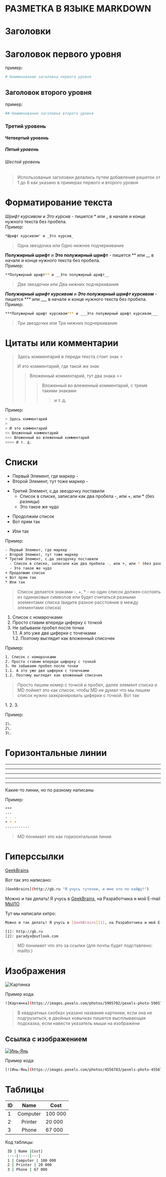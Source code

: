 # **РАЗМЕТКА В ЯЗЫКЕ MARKDOWN**

# Заголовки
# Заголовок первого уровня  

пример:
```sh
# Наименование заголовка первого уровня
```

## Заголовок второго уровня

пример:  
```sh
## Наименование заголовка второго уровня
```  

### Третий уровень    

#### Четвертый уровень    

##### Пятый уровень    

###### Шестой уровень  
  

> Использованые заголовки делались путем добавления решеток от 1 до 6 как указано в примерах первого и второго уровня

# Форматирование текста    

*Шрифт курсивом* и _Это курсив_  - пишется * или _ в начале и конце нужного текста без пробела.  
Пример:  
```sh
*Шрифт курсивом* и _Это курсив_
```  
  
>Одна звездочка или Одно нижнее подчеркивание  

**Полужирный шрифт** и __Это полужирный шрифт__ - пишется ** или __ в начале и конце нужного текста без пробела.  
Пример:  
```sh
**Полужирный шрифт** и __Это полужирный шрифт__
```
>Две звездочки или Два нижних подчеркивания  

***Полужирный шрифт курсивом*** и ___Это полужирный шрифт курсивом___ - пишется *** или ___ в начале и конце нужного текста без пробела.  
Пример:  
```sh
***Полужирный шрифт курсивом*** и ___Это полужирный шрифт курсивом___
```
>Три звездочки или Три нижних подчеркивания  

# Цитаты или комментарии

> Здесь комментарий в переди текста стоит знак >
>
> И это комментарий, где такой же знак
>> Вложенный комментарий, тут два знака >>
>>> Вложенный во влеженный комментарий, с тремя такими знаками
>>>> и т. д.  

Пример:  
```sh
> Здесь комментарий
>
> И это комментарий
>> Вложенный комментарий
>>> Вложенный во влеженный комментарий
>>>> И т. д.  
```  
# Списки
- Первый Элемент, где маркер -
- Второй Элемент, тут тоже маркер -
* Третий Элемент, с.да звездочку поставили
  - Список в списке, записали как два пробела -, или +, или * (без разницы)
  - Это такое же чудо
+ Продолжим список
+ Вот прям так
* Или так  

Пример:  
```sh
- Первый Элемент, где маркер -
- Второй Элемент, тут тоже маркер -
* Третий Элемент, с.да звездочку поставили
  - Список в списке, записали как два пробела -, или +, или * (без разницы)
  - Это такое же чудо
+ Продолжим список
+ Вот прям так
* Или так
```
> Список делается знаками -, +, * - но один список должен состоять из одинаковых символов или будет считаться разными элементами списка (видите разное расстояние в между элементами списка)  

1. Список с номарочками
2. Просто ставим впереди циферку с точкой 
3. Не забываем пробел после точки  
1.1. А это уже две циферки с точечками  
1.2. Поэтому выглядит как вложенный списочек

Пример:  
```sh
1. Список с номарочками
2. Просто ставим впереди циферку с точкой 
3. Не забываем пробел после точки  
1.1. А это уже две циферки с точечками  
1.2. Поэтому выглядит как вложенный списочек
```
> Просто пишем номер с точкой и пробел, далее элемент списка и MD поймет это как список. чтобы MD не думал что мы пишем список нужно заэкранировать циферки с точкой. Вот так   

1\.
2\.
3\.

Пример:
```sh
1\.
2\.
3\.
```
# Горизонтальные линии  


***
---
- - - 
* * * 
-----------
Какие-то линии, но по разному написаны

Пример:
```sh
***
---
- - - 
* * * 
-----------
```
> MD понимает это как горизонтальная линия  

# Гиперссылки  

[GeekBrains](http://gb.ru "Я учусь туточки, и мне это по кайфу!")  

Вот так это написано:  
```sh
[GeekBrains](http://gb.ru "Я учусь туточки, и мне это по кайфу!")  
```

Можно и так делать! Я учусь в [GeekBrains][1], на Разработчика и мой E-mail [МЫЛО][2]

[1]: http://gb.ru
[2]: paradyx@outlook.com

Тут мы написали хитро:
```sh
Можно и так делать! Я учусь в [GeekBrains][1], на Разработчика и мой E-mail: [МЫЛО][2]

[1]: http://gb.ru
[2]: paradyx@outlook.com
```
> MD понимает что это за ссылки (для почты будет подставлено: mailto:)  

# Изображения

![Картинка](https://images.pexels.com/photos/5905702/pexels-photo-5905702.jpeg?auto=compress&cs=tinysrgb&dpr=2&h=750&w=1260 "От учёбы немного потемнел")

Пример кода:  
```sh
![Картинка](https://images.pexels.com/photos/5905702/pexels-photo-5905702.jpeg?auto=compress&cs=tinysrgb&dpr=2&h=750&w=1260 "От учёбы немного потемнел")
```
> В квадратных скобках указано название картинки, если она не подгрузиться, в двойных ковычках пишется высплывающая подсказка, если навести указатель мыши на изображени  

## Ссылка с изображением  
[![Инь-Янь](https://images.pexels.com/photos/4556783/pexels-photo-4556783.jpeg?auto=compress&cs=tinysrgb&w=1260&h=750&dpr=1 "Темное и светлое, на ум приходит Красное и Белое X)")](https://www.pexels.com/ru-ru/photo/4556783/)  


Пример кода:
```sh
[![Инь-Янь](https://images.pexels.com/photos/4556783/pexels-photo-4556783.jpeg?auto=compress&cs=tinysrgb&w=1260&h=750&dpr=1 "Темное и светлое, на ум приходит Красное и Белое X)")](https://www.pexels.com/ru-ru/photo/4556783/)  
```

# Таблицы  

 ID | Name |Cost|
 :---|:---:|---|
 1 | Computer | 100 000
 2 | Printer | 20 000
 3 | Phone | 67 000

Код таблицы:
```sh
 ID | Name |Cost|
 :---|:---:|---|
 1 | Computer | 100 000
 2 | Printer | 20 000
 3 | Phone | 67 000
```
